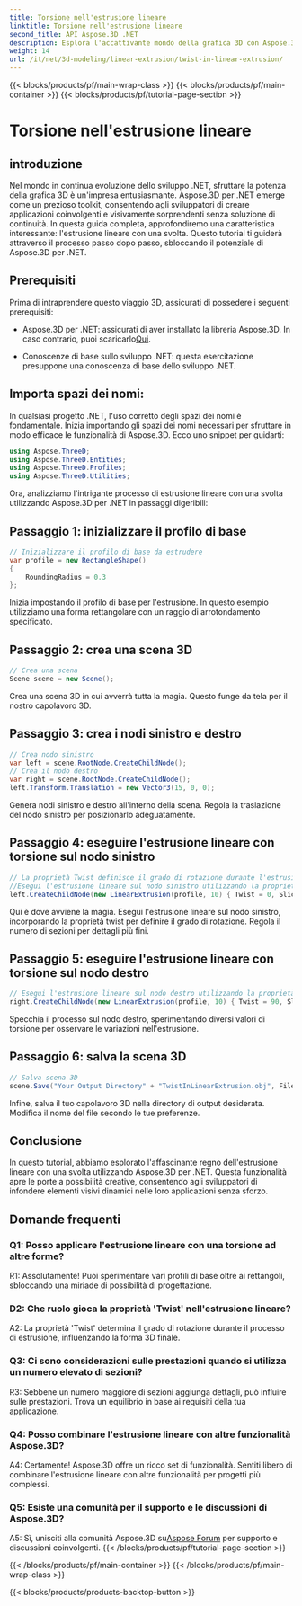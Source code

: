 ```yaml
---
title: Torsione nell'estrusione lineare
linktitle: Torsione nell'estrusione lineare
second_title: API Aspose.3D .NET
description: Esplora l'accattivante mondo della grafica 3D con Aspose.3D per .NET. Impara passo dopo passo l'estrusione lineare con una svolta.
weight: 14
url: /it/net/3d-modeling/linear-extrusion/twist-in-linear-extrusion/
---
```


{{< blocks/products/pf/main-wrap-class >}}
{{< blocks/products/pf/main-container >}}
{{< blocks/products/pf/tutorial-page-section >}}

# Torsione nell'estrusione lineare

## introduzione

Nel mondo in continua evoluzione dello sviluppo .NET, sfruttare la potenza della grafica 3D è un'impresa entusiasmante. Aspose.3D per .NET emerge come un prezioso toolkit, consentendo agli sviluppatori di creare applicazioni coinvolgenti e visivamente sorprendenti senza soluzione di continuità. In questa guida completa, approfondiremo una caratteristica interessante: l'estrusione lineare con una svolta. Questo tutorial ti guiderà attraverso il processo passo dopo passo, sbloccando il potenziale di Aspose.3D per .NET.

## Prerequisiti

Prima di intraprendere questo viaggio 3D, assicurati di possedere i seguenti prerequisiti:

-  Aspose.3D per .NET: assicurati di aver installato la libreria Aspose.3D. In caso contrario, puoi scaricarlo[Qui](https://releases.aspose.com/3d/net/).

- Conoscenze di base sullo sviluppo .NET: questa esercitazione presuppone una conoscenza di base dello sviluppo .NET.

## Importa spazi dei nomi:

In qualsiasi progetto .NET, l'uso corretto degli spazi dei nomi è fondamentale. Inizia importando gli spazi dei nomi necessari per sfruttare in modo efficace le funzionalità di Aspose.3D. Ecco uno snippet per guidarti:

```csharp
using Aspose.ThreeD;
using Aspose.ThreeD.Entities;
using Aspose.ThreeD.Profiles;
using Aspose.ThreeD.Utilities;
```

Ora, analizziamo l'intrigante processo di estrusione lineare con una svolta utilizzando Aspose.3D per .NET in passaggi digeribili:

## Passaggio 1: inizializzare il profilo di base

```csharp
// Inizializzare il profilo di base da estrudere
var profile = new RectangleShape()
{
    RoundingRadius = 0.3
};
```

Inizia impostando il profilo di base per l'estrusione. In questo esempio utilizziamo una forma rettangolare con un raggio di arrotondamento specificato.

## Passaggio 2: crea una scena 3D

```csharp
// Crea una scena
Scene scene = new Scene();
```

Crea una scena 3D in cui avverrà tutta la magia. Questo funge da tela per il nostro capolavoro 3D.

## Passaggio 3: crea i nodi sinistro e destro

```csharp
// Crea nodo sinistro
var left = scene.RootNode.CreateChildNode();
// Crea il nodo destro
var right = scene.RootNode.CreateChildNode();
left.Transform.Translation = new Vector3(15, 0, 0);
```

Genera nodi sinistro e destro all'interno della scena. Regola la traslazione del nodo sinistro per posizionarlo adeguatamente.

## Passaggio 4: eseguire l'estrusione lineare con torsione sul nodo sinistro

```csharp
// La proprietà Twist definisce il grado di rotazione durante l'estrusione del profilo
//Esegui l'estrusione lineare sul nodo sinistro utilizzando la proprietà twist e slice
left.CreateChildNode(new LinearExtrusion(profile, 10) { Twist = 0, Slices = 100 });
```

Qui è dove avviene la magia. Esegui l'estrusione lineare sul nodo sinistro, incorporando la proprietà twist per definire il grado di rotazione. Regola il numero di sezioni per dettagli più fini.

## Passaggio 5: eseguire l'estrusione lineare con torsione sul nodo destro

```csharp
// Esegui l'estrusione lineare sul nodo destro utilizzando la proprietà twist e slice
right.CreateChildNode(new LinearExtrusion(profile, 10) { Twist = 90, Slices = 100 });
```

Specchia il processo sul nodo destro, sperimentando diversi valori di torsione per osservare le variazioni nell'estrusione.

## Passaggio 6: salva la scena 3D

```csharp
// Salva scena 3D
scene.Save("Your Output Directory" + "TwistInLinearExtrusion.obj", FileFormat.WavefrontOBJ);
```

Infine, salva il tuo capolavoro 3D nella directory di output desiderata. Modifica il nome del file secondo le tue preferenze.

## Conclusione

In questo tutorial, abbiamo esplorato l'affascinante regno dell'estrusione lineare con una svolta utilizzando Aspose.3D per .NET. Questa funzionalità apre le porte a possibilità creative, consentendo agli sviluppatori di infondere elementi visivi dinamici nelle loro applicazioni senza sforzo.

## Domande frequenti

### Q1: Posso applicare l'estrusione lineare con una torsione ad altre forme?

R1: Assolutamente! Puoi sperimentare vari profili di base oltre ai rettangoli, sbloccando una miriade di possibilità di progettazione.

### D2: Che ruolo gioca la proprietà 'Twist' nell'estrusione lineare?

A2: La proprietà 'Twist' determina il grado di rotazione durante il processo di estrusione, influenzando la forma 3D finale.

### Q3: Ci sono considerazioni sulle prestazioni quando si utilizza un numero elevato di sezioni?

R3: Sebbene un numero maggiore di sezioni aggiunga dettagli, può influire sulle prestazioni. Trova un equilibrio in base ai requisiti della tua applicazione.

### Q4: Posso combinare l'estrusione lineare con altre funzionalità Aspose.3D?

A4: Certamente! Aspose.3D offre un ricco set di funzionalità. Sentiti libero di combinare l'estrusione lineare con altre funzionalità per progetti più complessi.

### Q5: Esiste una comunità per il supporto e le discussioni di Aspose.3D?

 A5: Sì, unisciti alla comunità Aspose.3D su[Aspose Forum](https://forum.aspose.com/c/3d/18) per supporto e discussioni coinvolgenti.
{{< /blocks/products/pf/tutorial-page-section >}}

{{< /blocks/products/pf/main-container >}}
{{< /blocks/products/pf/main-wrap-class >}}

{{< blocks/products/products-backtop-button >}}
